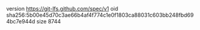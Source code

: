 version https://git-lfs.github.com/spec/v1
oid sha256:5b00e45d70c3ae66b4af4f774c1e0f1803ca88031c603bb248fbd694bc7e944d
size 8744
